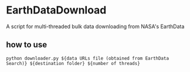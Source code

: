 # EarthDataDownload
A script for multi-threaded bulk data downloading from NASA's EarthData

## how to use
```
python downloader.py ${data URLs file (obtained from EarthData Search)} ${destination folder} ${number of threads}
```
